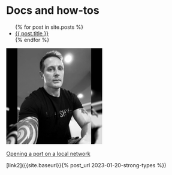 # Docs and how-tos

<ul>
  {% for post in site.posts %}
    <li>
      <a href="{{site.baseurl}}{{post.url}}">{{ post.title }}</a>
    </li>
  {% endfor %}
</ul>

<img src="assets/mstile_avatar_768.webp" alt="avatar" width="256" height="256"/>

[Opening a port on a local network](network/open-port.html)

[link2]({{site.baseurl}}{% post_url 2023-01-20-strong-types %})
